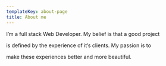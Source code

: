 ```yaml
---
templateKey: about-page
title: About me
---
```

I’m a full stack Web Developer. My belief is that a good project 

is defined by the experience of it’s clients. My passion is to

make these experiences better and more beautiful.
